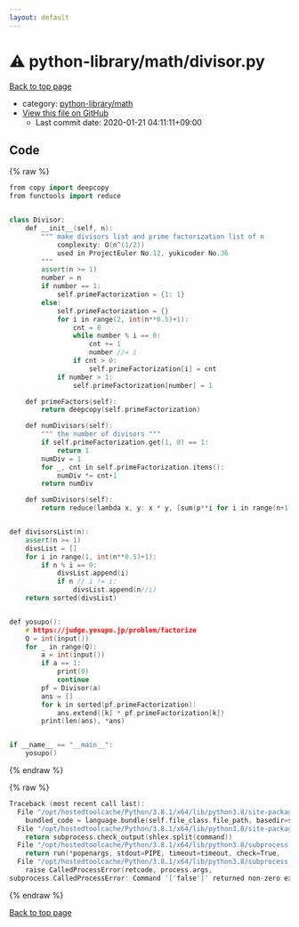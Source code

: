 ```yaml
---
layout: default
---
```


<!-- mathjax config similar to math.stackexchange -->
<script type="text/javascript" async
  src="https://cdnjs.cloudflare.com/ajax/libs/mathjax/2.7.5/MathJax.js?config=TeX-MML-AM_CHTML">
</script>
<script type="text/x-mathjax-config">
  MathJax.Hub.Config({
    TeX: { equationNumbers: { autoNumber: "AMS" }},
    tex2jax: {
      inlineMath: [ ['$','$'] ],
      processEscapes: true
    },
    "HTML-CSS": { matchFontHeight: false },
    displayAlign: "left",
    displayIndent: "2em"
  });
</script>

<script type="text/javascript" src="https://cdnjs.cloudflare.com/ajax/libs/jquery/3.4.1/jquery.min.js"></script>
<script src="https://cdn.jsdelivr.net/npm/jquery-balloon-js@1.1.2/jquery.balloon.min.js" integrity="sha256-ZEYs9VrgAeNuPvs15E39OsyOJaIkXEEt10fzxJ20+2I=" crossorigin="anonymous"></script>
<script type="text/javascript" src="../../../assets/js/copy-button.js"></script>
<link rel="stylesheet" href="../../../assets/css/copy-button.css" />


# :warning: python-library/math/divisor.py

<a href="../../../index.html">Back to top page</a>

* category: <a href="../../../index.html#46135b5961b59dd324f9733fc6b28247">python-library/math</a>
* <a href="{{ site.github.repository_url }}/blob/master/python-library/math/divisor.py">View this file on GitHub</a>
    - Last commit date: 2020-01-21 04:11:11+09:00




## Code

<a id="unbundled"></a>
{% raw %}
```cpp
from copy import deepcopy
from functools import reduce


class Divisor:
    def __init__(self, n):
        """ make divisors list and prime factorization list of n
            complexity: O(n^(1/2))
            used in ProjectEuler No.12, yukicoder No.36
        """
        assert(n >= 1)
        number = n
        if number == 1:
            self.primeFactorization = {1: 1}
        else:
            self.primeFactorization = {}
            for i in range(2, int(n**0.5)+1):
                cnt = 0
                while number % i == 0:
                    cnt += 1
                    number //= i
                if cnt > 0:
                    self.primeFactorization[i] = cnt
            if number > 1:
                self.primeFactorization[number] = 1

    def primeFactors(self):
        return deepcopy(self.primeFactorization)

    def numDivisors(self):
        """ the number of divisors """
        if self.primeFactorization.get(1, 0) == 1:
            return 1
        numDiv = 1
        for _, cnt in self.primeFactorization.items():
            numDiv *= cnt+1
        return numDiv

    def sumDivisors(self):
        return reduce(lambda x, y: x * y, [sum(p**i for i in range(n+1)) for p, n in self.primeFactorization.items()])


def divisorsList(n):
    assert(n >= 1)
    divsList = []
    for i in range(1, int(n**0.5)+1):
        if n % i == 0:
            divsList.append(i)
            if n // i != i:
                divsList.append(n//i)
    return sorted(divsList)


def yosupo():
    # https://judge.yosupo.jp/problem/factorize
    Q = int(input())
    for _ in range(Q):
        a = int(input())
        if a == 1:
            print(0)
            continue
        pf = Divisor(a)
        ans = []
        for k in sorted(pf.primeFactorization):
            ans.extend([k] * pf.primeFactorization[k])
        print(len(ans), *ans)


if __name__ == "__main__":
    yosupo()

```
{% endraw %}

<a id="bundled"></a>
{% raw %}
```cpp
Traceback (most recent call last):
  File "/opt/hostedtoolcache/Python/3.8.1/x64/lib/python3.8/site-packages/onlinejudge_verify/docs.py", line 347, in write_contents
    bundled_code = language.bundle(self.file_class.file_path, basedir=self.cpp_source_path)
  File "/opt/hostedtoolcache/Python/3.8.1/x64/lib/python3.8/site-packages/onlinejudge_verify/languages/other.py", line 48, in bundle
    return subprocess.check_output(shlex.split(command))
  File "/opt/hostedtoolcache/Python/3.8.1/x64/lib/python3.8/subprocess.py", line 411, in check_output
    return run(*popenargs, stdout=PIPE, timeout=timeout, check=True,
  File "/opt/hostedtoolcache/Python/3.8.1/x64/lib/python3.8/subprocess.py", line 512, in run
    raise CalledProcessError(retcode, process.args,
subprocess.CalledProcessError: Command '['false']' returned non-zero exit status 1.

```
{% endraw %}

<a href="../../../index.html">Back to top page</a>

